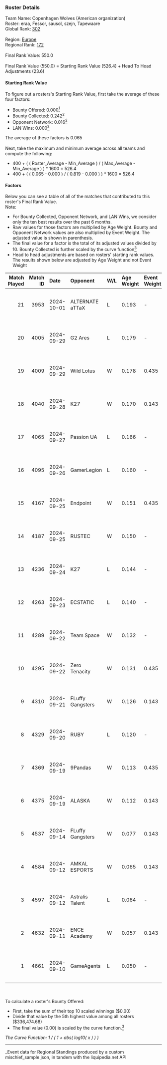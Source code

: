 ### Roster Details<br />
Team Name: Copenhagen Wolves (American organization)<br />
Roster: eraa, Fessor, sausol, szejn, Tapewaare<br />
Global Rank: [302](../../standings_global_2025_03_01.md)<br />
<br />
Region: [Europe]( ../../standings_europe_2025_03_01.md)<br />
Regional Rank: [172]( ../../standings_europe_2025_03_01.md)<br />
<br />
Final Rank Value:  550.0<br />
<br />
Final Rank Value (550.0) = Starting Rank Value (526.4) + Head To Head Adjustments (23.6)<br />

#### Starting Rank Value<br />
To figure out a rosters's Starting Rank Value, first take the average of these four factors:<br />
- Bounty Offered: 0.000[<sup>1</sup>](#table2)
- Bounty Collected: 0.242[<sup>2</sup>](#table1)
- Opponent Network: 0.016[<sup>2</sup>](#table1)
- LAN Wins: 0.000[<sup>2</sup>](#table1)

The average of these factors is 0.065<br />
<br />
Next, take the maximum and minimum average across all teams and compute the following:<br />
- 400 + ( ( Roster_Average - Min_Average ) / ( Max_Average - Min_Average ) ) * 1600 = 526.4
- 400 + ( ( 0.065 - 0.000 ) / ( 0.819 - 0.000 ) ) * 1600 = 526.4


#### Factors<br />
Below you can see a table of all of the matches that contributed to this roster's Final Rank Value.<br />
Note:<br />

- For Bounty Collected, Opponent Network, and LAN Wins, we consider only the ten best results over the past 6 months.
- Raw values for those factors are multiplied by Age Weight. Bounty and Opponent Network values are also multiplied by Event Weight. The adjusted value is shown in parenthesis.
- The final value for a factor is the total of its adjusted values divided by 10. Bounty Collected is further scaled by the curve function[<sup>3</sup>](#curveFunction)
- Head to head adjustments are based on rosters' starting rank values. The results shown below are adjusted by Age Weight and not Event Weight
<span id="table1"></span><br />


| Match Played | Match ID | Date       | Opponent         | W/L | Age Weight | Event Weight | Bounty Collected | Opponent Network | LAN Wins  | H2H Adj. | Roster                                 |
| -: | -: | :- | :- | :- | :- | :- | :- | :- | :- | -: | :- |
|           21 |     3953 | 2024-10-01 | ALTERNATE aTTaX  | L   | 0.193      | -            | -                | -                | -         |    -0.82 | eraa, Fessor, sausol, szejn, Tapewaare |
|           20 |     4005 | 2024-09-29 | G2 Ares          | L   | 0.179      | -            | -                | -                | -         |    -2.08 | eraa, Fessor, sausol, szejn, Tapewaare |
|           19 |     4009 | 2024-09-29 | Wild Lotus       | W   | 0.178      | 0.435        | 0.001 (0.000)    | 0.430 (0.033)    | 0 (0.000) |     4.21 | eraa, Fessor, sausol, szejn, Tapewaare |
|           18 |     4040 | 2024-09-28 | K27              | W   | 0.170      | 0.143        | 0.005 (0.000)    | 0.428 (0.010)    | 0 (0.000) |     3.99 | eraa, Fessor, sausol, szejn, Tapewaare |
|           17 |     4065 | 2024-09-27 | Passion UA       | L   | 0.166      | -            | -                | -                | -         |    -0.35 | eraa, Fessor, sausol, szejn, Tapewaare |
|           16 |     4095 | 2024-09-26 | GamerLegion      | L   | 0.160      | -            | -                | -                | -         |    -1.50 | eraa, Fessor, sausol, szejn, Tapewaare |
|           15 |     4167 | 2024-09-25 | Endpoint         | W   | 0.151      | 0.435        | 0.009 (0.001)    | 0.268 (0.018)    | 0 (0.000) |     3.65 | eraa, Fessor, sausol, szejn, Tapewaare |
|           14 |     4187 | 2024-09-25 | RUSTEC           | W   | 0.150      | -            | -                | -                | 0 (0.000) |     1.48 | eraa, Fessor, sausol, szejn, Tapewaare |
|           13 |     4236 | 2024-09-24 | K27              | L   | 0.144      | -            | -                | -                | -         |    -1.15 | eraa, Fessor, sausol, szejn, Tapewaare |
|           12 |     4263 | 2024-09-23 | ECSTATIC         | L   | 0.140      | -            | -                | -                | -         |    -0.60 | eraa, Fessor, sausol, szejn, Tapewaare |
|           11 |     4289 | 2024-09-22 | Team Space       | W   | 0.132      | -            | -                | -                | 0 (0.000) |     1.83 | eraa, Fessor, sausol, szejn, Tapewaare |
|           10 |     4295 | 2024-09-22 | Zero Tenacity    | W   | 0.131      | 0.435        | 0.028 (0.002)    | 0.666 (0.038)    | 0 (0.000) |     3.53 | eraa, Fessor, sausol, szejn, Tapewaare |
|            9 |     4310 | 2024-09-21 | FLuffy Gangsters | W   | 0.126      | 0.143        | 0.013 (0.000)    | 0.560 (0.010)    | 0 (0.000) |     3.00 | eraa, Fessor, sausol, szejn, Tapewaare |
|            8 |     4329 | 2024-09-20 | RUBY             | L   | 0.120      | -            | -                | -                | -         |    -2.00 | eraa, Fessor, sausol, szejn, Tapewaare |
|            7 |     4369 | 2024-09-19 | 9Pandas          | W   | 0.113      | 0.435        | 0.085 (0.004)    | 0.564 (0.028)    | 0 (0.000) |     3.25 | eraa, Fessor, sausol, szejn, Tapewaare |
|            6 |     4375 | 2024-09-19 | ALASKA           | W   | 0.112      | 0.143        | 0.030 (0.000)    | 0.634 (0.010)    | 0 (0.000) |     3.30 | eraa, Fessor, sausol, szejn, Tapewaare |
|            5 |     4537 | 2024-09-14 | FLuffy Gangsters | W   | 0.077      | 0.143        | 0.013 (0.000)    | 0.560 (0.006)    | 0 (0.000) |     1.85 | eraa, Fessor, sausol, szejn, Tapewaare |
|            4 |     4584 | 2024-09-12 | AMKAL ESPORTS    | W   | 0.065      | 0.143        | 0.002 (0.000)    | 0.577 (0.005)    | -         |     1.58 | eraa, Fessor, sausol, szejn, Tapewaare |
|            3 |     4597 | 2024-09-12 | Astralis Talent  | L   | 0.064      | -            | -                | -                | -         |    -0.49 | eraa, Fessor, sausol, szejn, Tapewaare |
|            2 |     4632 | 2024-09-11 | ENCE Academy     | W   | 0.057      | 0.143        | 0.009 (0.000)    | 0.545 (0.004)    | -         |     1.45 | eraa, Fessor, sausol, szejn, Tapewaare |
|            1 |     4661 | 2024-09-10 | GameAgents       | L   | 0.050      | -            | -                | -                | -         |    -0.49 | eraa, Fessor, sausol, szejn, Tapewaare |

<br />
<span id="table2"></span><br />
To calculate a roster's Bounty Offered:<br />

- First, take the sum of their top 10 scaled winnings ($0.00)
- Divide that value by the 5th highest value among all rosters ($336,474.68)
- The final value (0.00) is scaled by the curve function.[<sup>3</sup>](#curveFunction)

<span id="curveFunction"></span>_The Curve Function: 1 / ( 1 + abs( log10( x ) ) )_<br />

---
_Event data for Regional Standings produced by a custom mischief_sample.json, in tandem with the liquipedia.net API<br />
